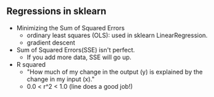 ## Regressions in sklearn
- Minimizing the Sum of Squared Errors
  - ordinary least squares (OLS): used in sklearn LinearRegression.
  - gradient descent
- Sum of Squared Errors(SSE) isn't perfect.
  - If you add more data, SSE will go up.
- R squared
  - "How much of my change in the output (y) is explained by the change in my input (x)."
  - 0.0 < r^2 < 1.0 (line does a good job!)
